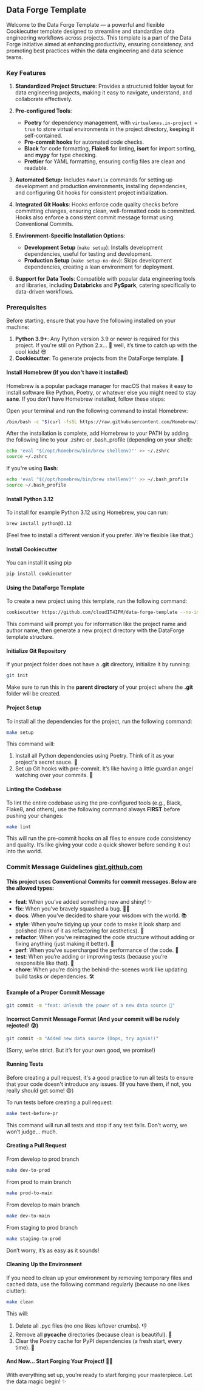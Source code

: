 ## Data Forge Template

Welcome to the Data Forge Template — a powerful and flexible Cookiecutter template designed to streamline and standardize data engineering workflows across projects. This template is a part of the Data Forge initiative aimed at enhancing productivity, ensuring consistency, and promoting best practices within the data engineering and data science teams.

### Key Features

1. **Standardized Project Structure**: Provides a structured folder layout for data engineering projects, making it easy to navigate, understand, and collaborate effectively.

2. **Pre-configured Tools**:

    * **Poetry** for dependency management, with `virtualenvs.in-project = true` to store virtual environments in the project directory, keeping it self-contained.
    * **Pre-commit hooks** for automated code checks.
    * **Black** for code formatting, **Flake8** for linting, **isort** for import sorting, and **mypy** for type checking.
    * **Prettier** for YAML formatting, ensuring config files are clean and readable.

3. **Automated Setup:** Includes `Makefile` commands for setting up development and production environments, installing dependencies, and configuring Git hooks for consistent project initialization.

4. **Integrated Git Hooks**: Hooks enforce code quality checks before committing changes, ensuring clean, well-formatted code is committed. Hooks also enforce a consistent commit message format using Conventional Commits.

5. **Environment-Specific Installation Options**:

   * **Development Setup** (`make setup`): Installs development dependencies, useful for testing and development.
   * **Production Setup** (`make setup-no-dev`): Skips development dependencies, creating a lean environment for deployment.

6. **Support for Data Tools**: Compatible with popular data engineering tools and libraries, including
**Databricks** and **PySpark**, catering specifically to data-driven workflows.


### Prerequisites

Before starting, ensure that you have the following installed on your machine:

1. **Python 3.9+**: Any Python version 3.9 or newer is required for this project.
If you're still on Python 2.x... 🤔 well, it’s time to catch up with the cool kids! 😎
2. **Cookiecutter**: To generate projects from the DataForge template. 🍪

#### Install Homebrew (if you don't have it installed)
Homebrew is a popular package manager for macOS that makes it easy to install software like Python, Poetry, or whatever else you might need to stay **sane**. If you don't have Homebrew installed, follow these steps:

Open your terminal and run the following command to install Homebrew:
```sh
/bin/bash -c "$(curl -fsSL https://raw.githubusercontent.com/Homebrew/install/HEAD/install.sh)"
```
After the installation is complete, add Homebrew to your PATH by adding the following line to your .zshrc or .bash_profile (depending on your shell):
```sh
echo 'eval "$(/opt/homebrew/bin/brew shellenv)"' >> ~/.zshrc
source ~/.zshrc
```
If you're using **Bash**:
```sh
echo 'eval "$(/opt/homebrew/bin/brew shellenv)"' >> ~/.bash_profile
source ~/.bash_profile
```

#### Install Python 3.12

To install for example Python 3.12 using Homebrew, you can run:
```sh
brew install python@3.12
```
(Feel free to install a different version if you prefer. We're flexible like that.)

#### Install Cookiecutter

You can install it using pip

```sh
pip install cookiecutter
```
#### Using the DataForge Template
To create a new project using this template, run the following command:

```sh
cookiecutter https://github.com/cloudIT4IPM/data-forge-template --no-input -o
```
This command will prompt you for information like the project name and author name, then generate a new project directory with the DataForge template structure.

#### Initialize Git Repository
If your project folder does not have a **.git** directory, initialize it by running:
```sh
git init
```
Make sure to run this in the **parent directory** of your project where the **.git** folder will be created.

#### Project Setup

To install all the dependencies for the project, run the following command:
```sh
make setup
```

This command will:
1. Install all Python dependencies using Poetry. Think of it as your project's secret sauce. 🍝
2. Set up Git hooks with pre-commit. It’s like having a little guardian angel watching over your commits. 👼

#### Linting the Codebase
To lint the entire codebase using the pre-configured tools (e.g., Black, Flake8, and others), use the following command always **FIRST** before pushing your changes:

```sh
make lint
```

This will run the pre-commit hooks on all files to ensure code consistency and quality. It’s like giving your code a quick shower before sending it out into the world.

### Commit Message Guidelines [gist.github.com](https://gist.github.com/qoomon/5dfcdf8eec66a051ecd85625518cfd13)
#### This project uses Conventional Commits for commit messages. Below are the allowed types:

- **feat**: When you’ve added something new and shiny! ✨
- **fix:** When you’ve bravely squashed a bug. 🐞💥
- **docs**: When you’ve decided to share your wisdom with the world. 📚
- **style**: When you’re tidying up your code to make it look sharp and polished (think of it as refactoring for aesthetics). 🧹
- **refactor**: When you’ve reimagined the code structure without adding or fixing anything (just making it better). 🔧
- **perf**: When you’ve supercharged the performance of the code. 🚀
- **test**: When you’re adding or improving tests (because you’re responsible like that). 🧪
- **chore**: When you’re doing the behind-the-scenes work like updating build tasks or dependencies. 🛠️

#### Example of a Proper Commit Message
```sh
git commit -m "feat: Unleash the power of a new data source 🚀"
```
#### Incorrect Commit Message Format (And your commit will be rudely rejected! 😜)
```sh
git commit -m "Added new data source (Oops, try again!)"
```
(Sorry, we’re strict. But it’s for your own good, we promise!)

#### Running Tests
Before creating a pull request, it's a good practice to run all tests to ensure that your code doesn't introduce any issues. (If you have them, if not, you really should get some! 😄)

To run tests before creating a pull request:
```sh
make test-before-pr
```
This command will run all tests and stop if any test fails. Don’t worry, we won’t judge... much.

#### Creating a Pull Request
From develop to prod branch
```sh
make dev-to-prod
```
From prod to main branch
```sh
make prod-to-main
```
From develop to main branch
```sh
make dev-to-main
```
From staging to prod branch
```sh
make staging-to-prod
```
Don’t worry, it’s as easy as it sounds!

#### Cleaning Up the Environment
If you need to clean up your environment by removing temporary files and cached data, use the following command regularly (because no one likes clutter):
```sh
make clean
```
This will:
1. Delete all .pyc files (no one likes leftover crumbs). 👎
2. Remove all __pycache__ directories (because clean is beautiful). 🧼
3. Clear the Poetry cache for PyPI dependencies (a fresh start, every time). 🤩

#### And Now... Start Forging Your Project! 🔨🔥
With everything set up, you’re ready to start forging your masterpiece. Let the data magic begin! ✨
